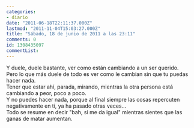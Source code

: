 ```yaml
---
categories:
- diario
date: "2011-06-18T22:11:37.000Z"
lastmod: "2011-11-04T15:03:27.000Z"
title: "Sábado, 18 de junio de 2011 a las 23:11"
comments: 0
id: 1308435097
commentList:
---
```


Y duele, duele bastante, ver como están cambiando a un ser querido.  
Pero lo que más duele de todo es ver como le cambian sin que tu puedas hacer nada.  
Tener que estar ahí, parada, mirando, mientras la otra persona está cambiando a peor, poco a poco.  
Y no puedes hacer nada, porque al final siempre las cosas repercuten negativamente en tí, ya ha pasado otras veces...  
Todo se resume en decir "bah, si me da igual" mientras sientes que las ganas de matar aumentan.